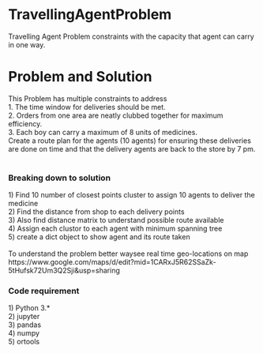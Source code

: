 # TravellingAgentProblem
Travelling Agent Problem constraints with the capacity that agent can carry in one way. 

<h1>Problem and Solution</h1>
This Problem has multiple constraints to address<br>
1. The time window for deliveries should be met.<br>
2. Orders from one area are neatly clubbed together for maximum efficiency.<br>
3. Each boy can carry a maximum of 8 units of medicines.<br>
Create a route plan for the agents (10 agents) for ensuring these deliveries are done on time and that the delivery agents are back to the store by 7 pm.
<br>
<br>
<h3> Breaking down to solution</h3>
1) Find 10 number of closest points cluster to assign 10 agents to deliver the medicine<br>
2) Find the distance from shop to each delivery points<br>
3) Also find distance matrix to understand possible route available<br>
4) Assign each clustor to each agent with minimum spanning tree<br>
5) create a dict object to show agent and its route taken<br>
<br>
To understand the problem better waysee real time geo-locations on map <br>
https://www.google.com/maps/d/edit?mid=1CARxJ5R62SSaZk-5tHufsk72Um3Q2Sji&usp=sharing

<h3>Code requirement</h3>
1) Python 3.*<br>
2) jupyter<br>
3) pandas<br>
4) numpy<br>
5) ortools
